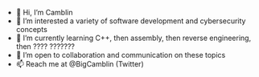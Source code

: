 - 👋 Hi, I’m Camblin
- 👀 I’m interested a variety of software development and cybersecurity concepts
- 🌱 I’m currently learning C++, then assembly, then reverse engineering, then ???? ???????
- 💞️ I’m open to collaboration and communication on these topics
- 📫 Reach me at @BigCamblin (Twitter)

<!---
BigCamblin/BigCamblin is a ✨ special ✨ repository because its `README.md` (this file) appears on your GitHub profile.
You can click the Preview link to take a look at your changes.
--->

